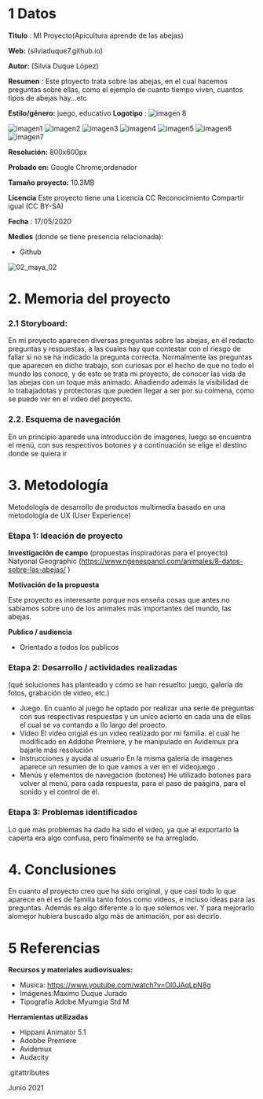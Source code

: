 

# 1 Datos 



**Titulo** : MI Proyecto(Apicultura aprende de las abejas)

**Web:**   (silviaduque7.github.io)

**Autor:**  (Silvia Duque López)

**Resumen** : Este ptoyecto trata sobre las abejas, en el cual hacemos preguntas sobre ellas, como el ejemplo de cuanto tiempo viven, cuantos tipos de abejas hay...etc

**Estilo/género:** juego, educativo
**Logotipo** : 
![imagen 8](https://user-images.githubusercontent.com/86070856/122455015-3d9dac00-cfac-11eb-8cb9-869d7bb54ba6.jpeg)

![imagen1](https://user-images.githubusercontent.com/86070856/122447856-75a0f100-cfa4-11eb-922e-ee7c7a6bbf4e.jpeg)
![imagen2](https://user-images.githubusercontent.com/86070856/122447873-7a65a500-cfa4-11eb-9f33-3d7a13f9db47.jpeg)
![imagen3](https://user-images.githubusercontent.com/86070856/122447886-7d609580-cfa4-11eb-82b5-05a06e643721.jpeg)
![imagen4](https://user-images.githubusercontent.com/86070856/122447894-7fc2ef80-cfa4-11eb-9794-42d488edcb6e.jpeg)
![imagen5](https://user-images.githubusercontent.com/86070856/122447994-9b2dfa80-cfa4-11eb-8b98-f0e5f89e1645.jpeg)
![imagen6](https://user-images.githubusercontent.com/86070856/122448004-9cf7be00-cfa4-11eb-8536-bdc57c550f8d.jpeg)
![imagen7](https://user-images.githubusercontent.com/86070856/122448010-9e28eb00-cfa4-11eb-9ac8-3003a4ba35c4.jpeg)

**Resolución:** 800x600px 

**Probado en:**    Google Chrome,ordenador 

**Tamaño proyecto:** 10.3MB 

**Licencia** Este proyecto tiene una Licencia CC Reconocimiento Compartir igual (CC BY-SA)

**Fecha** : 17/05/2020

**Medios** (donde se tiene presencia relacionada):

- Github


![02_maya_02](https://user-images.githubusercontent.com/86070856/122455493-bdc41180-cfac-11eb-8db8-596e5e8a9538.png)


# 2. Memoria del proyecto 

### 2.1 Storyboard: 
En mi proyecto aparecen diversas preguntas sobre las abejas, en él redacto preguntas y respuestas, a las cuales hay que contestar con el riesgo de fallar si no se ha indicado la pregunta correcta. Normalmente las preguntas que aparecen en dicho trabajo, son curiosas por el hecho de que no todo el mundo las conoce, y de esto se trata mi proyecto, de conocer las vida de las abejas con un toque más animado. Añadiendo además la visibilidad de lo trabajadotas y protectoras que pueden llegar a ser por su colmena, como se puede ver en el video del proyecto.



### 2.2. Esquema de navegación 
En un principio aparede una introducción de imagenes, luego se encuentra el menú, con sus respectivos botones y a continuación se elige el destino donde se quiera ir 




# 3. Metodología

Metodología de desarrollo de productos multimedia basado en una metodología de UX (User Experience)



### Etapa 1: Ideación de proyecto

**Investigación de campo** (propuestas inspiradoras para el proyecto)
Natyonal Geographic (https://www.ngenespanol.com/animales/8-datos-sobre-las-abejas/ )



**Motivación de la propuesta** 

Este  proyecto es interesante porque nos enseña cosas que antes no sabiamos sobre uno de los animales más importantes del mundo, las abejas.



**Publico / audiencia**

- Orientado a todos los publicos 





### Etapa 2: Desarrollo / actividades realizadas

(qué soluciones has planteado y cómo se han resuelto: juego, galería de fotos, grabación de video, etc.)

- Juego. En cuanto al juego he optado por realizar una serie de preguntas con sus respectivas respuestas y un unico acierto en cada una de ellas el cual se va contando a llo largo del proecto.
- Video El video origial es un video realizado por mi familia. el cual he modificado en Addobe Premiere, y he manipulado en Avidemux pra bajarle más resolución
- Instrucciones y ayuda al usuario En la misma galería de imagenes aparece un resumen de lo que vamos a ver en el videojuego .
- Menús y elementos de navegación (botones) He utilizado botones para volver al menú, para cada respuesta, para el paso de paágina, para el sonido y el control de él.




### Etapa 3: Problemas identificados

Lo que más problemas ha dado ha sido el video, ya que al exportarlo la caperta era algo confusa, pero finalmente se ha arreglado.



# 4. Conclusiones 

En cuanto al proyecto creo que ha sido original, y que casi todo lo que aparece en él es de familia tanto fotos como videos, e incluso ideas para las preguntas. Además es algo diferente a lo que solemos ver. Y para mejorarlo alomejor hubiera buscado algo más de animación, por así decirlo.







# 5 Referencias 



**Recursos y materiales audiovisuales:**

* Musica:  https://www.youtube.com/watch?v=Ol0JAqLpN8g 
* Imágenes:Maximo Duque Jurado  
* Tipografía Adobe Myumgia Std M 

**Herramientas utilizadas**

- Hippani Animator 5.1
- Adobbe Premiere
- Avidemux
- Audacity 





.gitattributes


Junio 2021
